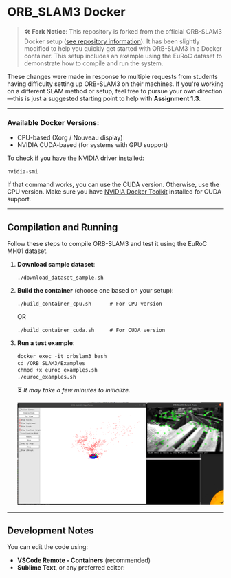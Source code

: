 # ORB\_SLAM3 Docker

> 🛠️ **Fork Notice**:
> This repository is forked from the official ORB-SLAM3 Docker setup ([see repository information](https://github.com/jahaniam/orbslam3_docker.git)).
> It has been slightly modified to help you quickly get started with ORB-SLAM3 in a Docker container.
> This setup includes an example using the EuRoC dataset to demonstrate how to compile and run the system.

These changes were made in response to multiple requests from students having difficulty setting up ORB-SLAM3 on their machines.
If you're working on a different SLAM method or setup, feel free to pursue your own direction—this is just a suggested starting point to help with **Assignment 1.3**.

---

### Available Docker Versions:

* CPU-based (Xorg / Nouveau display)
* NVIDIA CUDA-based (for systems with GPU support)

To check if you have the NVIDIA driver installed:

```
nvidia-smi
```

If that command works, you can use the CUDA version. Otherwise, use the CPU version.
Make sure you have [NVIDIA Docker Toolkit](https://docs.nvidia.com/datacenter/cloud-native/container-toolkit/install-guide.html) installed for CUDA support.

---

## Compilation and Running

Follow these steps to compile ORB-SLAM3 and test it using the EuRoC MH01 dataset.

1. **Download sample dataset**:

   ```
   ./download_dataset_sample.sh
   ```

2. **Build the container** (choose one based on your setup):

   ```
   ./build_container_cpu.sh      # For CPU version
   ```
   OR
   ```
   ./build_container_cuda.sh     # For CUDA version
   ```

3. **Run a test example**:

   ```
   docker exec -it orbslam3 bash
   cd /ORB_SLAM3/Examples
   chmod +x euroc_examples.sh 
   ./euroc_examples.sh
   ```

   ⏳ *It may take a few minutes to initialize.*

   ![alt text](Images/image.png)

---

## Development Notes

You can edit the code using:

* **VSCode Remote - Containers** (recommended)
* **Sublime Text**, or any preferred editor:
